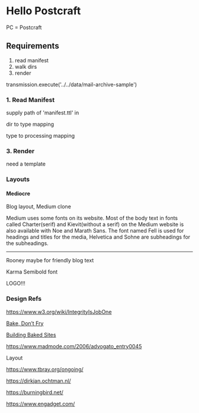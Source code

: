 # Hello Postcraft

PC = Postcraft

## Requirements

1. read manifest
2. walk dirs
3. render

transmission.execute('../../data/mail-archive-sample')

### 1. Read Manifest

supply path of 'manifest.ttl' in

dir to type mapping

type to processing mapping

### 3. Render

need a template

### Layouts

#### Mediocre

Blog layout, Medium clone

Medium uses some fonts on its website. Most of the body text in fonts called Charter(serif) and Kievit(without a serif) on the Medium website is also available with Noe and Marath Sans. The font named Fell is used for headings and titles for the media, Helvetica and Sohne are subheadings for the subheadings.

---

Rooney maybe for friendly blog text

Karma Semibold font

LOGO!!!

### Design Refs

https://www.w3.org/wiki/IntegrityIsJobOne

[Bake, Don’t Fry](http://www.aaronsw.com/weblog/000404)

[Building Baked Sites](http://www.aaronsw.com/weblog/000406)

https://www.madmode.com/2006/advogato_entry0045

Layout

https://www.tbray.org/ongoing/

https://dirkjan.ochtman.nl/

https://burningbird.net/

https://www.engadget.com/
